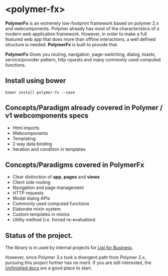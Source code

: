 # \<polymer-fx\>

**PolymerFx** is an extremely low-footprint framework based on polymer 2.x and webcomponents. Polymer already has most of the
characteristics of a modern web application framework. However, in order to make a full featured web app that does more than offline
interactions, a well defined structure is needed. **PolymerFx** is built to provide that.

**PolymerFx** Gives you routing, navigation, page-switching, dialog, toasts, service/provider pattern, http rquests and many commonly used computed functions.

## Install using bower

```
bower install polymer-fx --save
```

## Concepts/Paradigm already covered in Polymer / v1 webcomponents specs

* Html imports
* Webcomponents
* Templating
* 2 way data binding
* Iteration and condition in templates

## Concepts/Paradigms covered in PolymerFx

* Clear distinction of **app**, **pages** and **views**
* Client side routing
* Navigation and page management
* HTTP requests
* Modal dialog APIs
* Commonly used computed functions
* Elaborate mixin system
* Custom templates in mixins
* Utility method (i.e. forced re-evaluation)

## Status of the project.

The library is in used by internal projects for [Lipi for Business](lipi.live). 

However, since Polymer 3.x took a divergent path from Polymer 2.x, pursuing this project further has no merit. If you are still interested, the [Unfinished docs](docs) are a good place to start.



